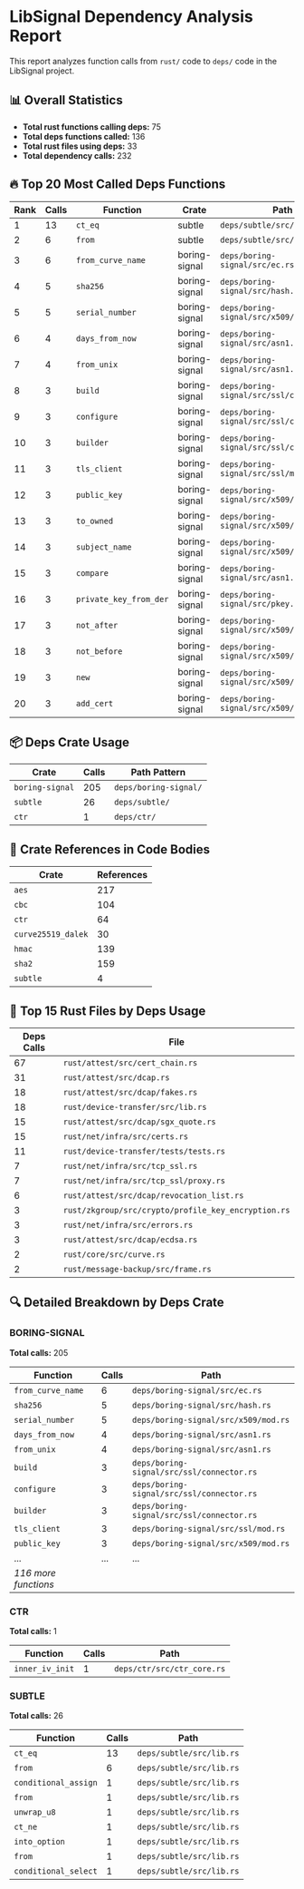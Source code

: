 # LibSignal Dependency Analysis Report

This report analyzes function calls from `rust/` code to `deps/` code in the LibSignal project.

## 📊 Overall Statistics

- **Total rust functions calling deps:** 75
- **Total deps functions called:** 136
- **Total rust files using deps:** 33
- **Total dependency calls:** 232

## 🔥 Top 20 Most Called Deps Functions

| Rank | Calls | Function | Crate | Path |
|------|-------|----------|-------|------|
| 1 | 13 | `ct_eq` | subtle | `deps/subtle/src/lib.rs` |
| 2 | 6 | `from` | subtle | `deps/subtle/src/lib.rs` |
| 3 | 6 | `from_curve_name` | boring-signal | `deps/boring-signal/src/ec.rs` |
| 4 | 5 | `sha256` | boring-signal | `deps/boring-signal/src/hash.rs` |
| 5 | 5 | `serial_number` | boring-signal | `deps/boring-signal/src/x509/mod.rs` |
| 6 | 4 | `days_from_now` | boring-signal | `deps/boring-signal/src/asn1.rs` |
| 7 | 4 | `from_unix` | boring-signal | `deps/boring-signal/src/asn1.rs` |
| 8 | 3 | `build` | boring-signal | `deps/boring-signal/src/ssl/connector.rs` |
| 9 | 3 | `configure` | boring-signal | `deps/boring-signal/src/ssl/connector.rs` |
| 10 | 3 | `builder` | boring-signal | `deps/boring-signal/src/ssl/connector.rs` |
| 11 | 3 | `tls_client` | boring-signal | `deps/boring-signal/src/ssl/mod.rs` |
| 12 | 3 | `public_key` | boring-signal | `deps/boring-signal/src/x509/mod.rs` |
| 13 | 3 | `to_owned` | boring-signal | `deps/boring-signal/src/x509/crl.rs` |
| 14 | 3 | `subject_name` | boring-signal | `deps/boring-signal/src/x509/mod.rs` |
| 15 | 3 | `compare` | boring-signal | `deps/boring-signal/src/asn1.rs` |
| 16 | 3 | `private_key_from_der` | boring-signal | `deps/boring-signal/src/pkey.rs` |
| 17 | 3 | `not_after` | boring-signal | `deps/boring-signal/src/x509/mod.rs` |
| 18 | 3 | `not_before` | boring-signal | `deps/boring-signal/src/x509/mod.rs` |
| 19 | 3 | `new` | boring-signal | `deps/boring-signal/src/x509/store.rs` |
| 20 | 3 | `add_cert` | boring-signal | `deps/boring-signal/src/x509/store.rs` |

## 📦 Deps Crate Usage

| Crate | Calls | Path Pattern |
|-------|-------|--------------|
| `boring-signal` | 205 | `deps/boring-signal/` |
| `subtle` | 26 | `deps/subtle/` |
| `ctr` | 1 | `deps/ctr/` |

## 📝 Crate References in Code Bodies

| Crate | References |
|-------|------------|
| `aes` | 217 |
| `cbc` | 104 |
| `ctr` | 64 |
| `curve25519_dalek` | 30 |
| `hmac` | 139 |
| `sha2` | 159 |
| `subtle` | 4 |

## 📁 Top 15 Rust Files by Deps Usage

| Deps Calls | File |
|------------|------|
| 67 | `rust/attest/src/cert_chain.rs` |
| 31 | `rust/attest/src/dcap.rs` |
| 18 | `rust/attest/src/dcap/fakes.rs` |
| 18 | `rust/device-transfer/src/lib.rs` |
| 15 | `rust/attest/src/dcap/sgx_quote.rs` |
| 15 | `rust/net/infra/src/certs.rs` |
| 11 | `rust/device-transfer/tests/tests.rs` |
| 7 | `rust/net/infra/src/tcp_ssl.rs` |
| 7 | `rust/net/infra/src/tcp_ssl/proxy.rs` |
| 6 | `rust/attest/src/dcap/revocation_list.rs` |
| 3 | `rust/zkgroup/src/crypto/profile_key_encryption.rs` |
| 3 | `rust/net/infra/src/errors.rs` |
| 3 | `rust/attest/src/dcap/ecdsa.rs` |
| 2 | `rust/core/src/curve.rs` |
| 2 | `rust/message-backup/src/frame.rs` |

## 🔍 Detailed Breakdown by Deps Crate

### BORING-SIGNAL

**Total calls:** 205

| Function | Calls | Path |
|----------|-------|------|
| `from_curve_name` | 6 | `deps/boring-signal/src/ec.rs` |
| `sha256` | 5 | `deps/boring-signal/src/hash.rs` |
| `serial_number` | 5 | `deps/boring-signal/src/x509/mod.rs` |
| `days_from_now` | 4 | `deps/boring-signal/src/asn1.rs` |
| `from_unix` | 4 | `deps/boring-signal/src/asn1.rs` |
| `build` | 3 | `deps/boring-signal/src/ssl/connector.rs` |
| `configure` | 3 | `deps/boring-signal/src/ssl/connector.rs` |
| `builder` | 3 | `deps/boring-signal/src/ssl/connector.rs` |
| `tls_client` | 3 | `deps/boring-signal/src/ssl/mod.rs` |
| `public_key` | 3 | `deps/boring-signal/src/x509/mod.rs` |
| ... | ... | ... |
| *116 more functions* | | |

### CTR

**Total calls:** 1

| Function | Calls | Path |
|----------|-------|------|
| `inner_iv_init` | 1 | `deps/ctr/src/ctr_core.rs` |

### SUBTLE

**Total calls:** 26

| Function | Calls | Path |
|----------|-------|------|
| `ct_eq` | 13 | `deps/subtle/src/lib.rs` |
| `from` | 6 | `deps/subtle/src/lib.rs` |
| `conditional_assign` | 1 | `deps/subtle/src/lib.rs` |
| `from` | 1 | `deps/subtle/src/lib.rs` |
| `unwrap_u8` | 1 | `deps/subtle/src/lib.rs` |
| `ct_ne` | 1 | `deps/subtle/src/lib.rs` |
| `into_option` | 1 | `deps/subtle/src/lib.rs` |
| `from` | 1 | `deps/subtle/src/lib.rs` |
| `conditional_select` | 1 | `deps/subtle/src/lib.rs` |

